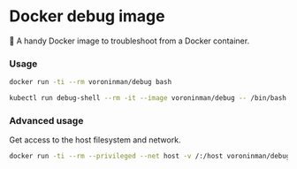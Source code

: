 # Docker debug image

🔧 A handy Docker image to troubleshoot from a Docker container.

### Usage

```bash
docker run -ti --rm voroninman/debug bash
```

```bash
kubectl run debug-shell --rm -it --image voroninman/debug -- /bin/bash
```

### Advanced usage

Get access to the host filesystem and network.

```bash
docker run -ti --rm --privileged --net host -v /:/host voroninman/debug bash
```
